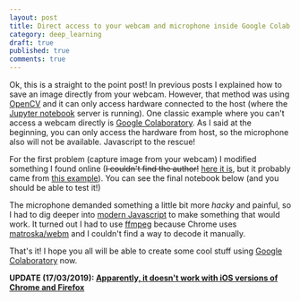 ```yaml
---
layout: post
title: Direct access to your webcam and microphone inside Google Colab notebook
category: deep_learning
draft: true
published: true
comments: true
---
```


Ok, this is a straight to the point post! In previous posts I explained how to save an image directly from your webcam. However, that method was using [OpenCV](https://opencv.org/) and it can only access hardware connected to the host (where the [Jupyter notebook](https://jupyter.org/) server is running). One classic example where you can't access a webcam directly is [Google Colaboratory](https://colab.research.google.com/). As I said at the beginning, you can only access the hardware from host, so the microphone also will not be available. Javascript to the rescue!
<!--more-->
For the first problem (capture image from your webcam) I modified something I found online (~~I couldn't find the author!~~ [here it is](https://colab.research.google.com/drive/1tbAeRge6KKgCYdC6ihDrsl80aRYoVOMa), but it probably came from [this example](https://colab.research.google.com/notebooks/snippets/advanced_outputs.ipynb#scrollTo=2viqYx97hPMi)). You can see the final notebook below (and you should be able to test it!)

<script src="https://gist.github.com/ricardodeazambuja/058f4c242fe67ec2d86ca2596b0905ad.js"></script>


The microphone demanded something a little bit more *hacky* and painful, so I had to dig deeper into [modern Javascript](https://developers.google.com/web/fundamentals/primers/promises) to make something that would work. It turned out I had to use [ffmpeg](https://www.ffmpeg.org/) because Chrome uses [matroska/webm](https://www.matroska.org/news/webm-matroska.html) and I couldn't find a way to decode it manually.

<script src="https://gist.github.com/ricardodeazambuja/03ac98c31e87caf284f7b06286ebf7fd.js"></script>

That's it! I hope you all will be able to create some cool stuff using [Google Colaboratory](https://colab.research.google.com/) now.


**UPDATE (17/03/2019): [Apparently, it doesn't work with iOS versions of Chrome and Firefox](https://stackoverflow.com/questions/51501642/chrome-and-firefox-are-not-able-to-access-iphone-camera)** 